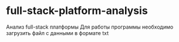 # full-stack-platform-analysis

Анализ full-stack платформы
Для работы программы необходимо загрузить файл с данными в формате txt
